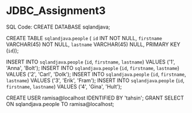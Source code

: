 # JDBC_Assignment3

SQL Code:
CREATE DATABASE sqlandjava;

CREATE TABLE `sqlandjava`.`people` (
  `id` INT NOT NULL,
  `firstname` VARCHAR(45) NOT NULL,
  `lastname` VARCHAR(45) NULL,
  PRIMARY KEY (`id`));

INSERT INTO `sqlandjava`.`people` (`id`, `firstname`, `lastname`) VALUES ('1', 'Anna', 'Bolt');
INSERT INTO `sqlandjava`.`people` (`id`, `firstname`, `lastname`) VALUES ('2', 'Carl', 'Dolk');
INSERT INTO `sqlandjava`.`people` (`id`, `firstname`, `lastname`) VALUES ('3', 'Erik', 'Fram');
INSERT INTO `sqlandjava`.`people` (`id`, `firstname`, `lastname`) VALUES ('4', 'Gina', 'Hult');

CREATE USER ramisa@localhost IDENTIFIED BY 'tahsin';
GRANT SELECT ON sqlandjava.people TO ramisa@localhost;
